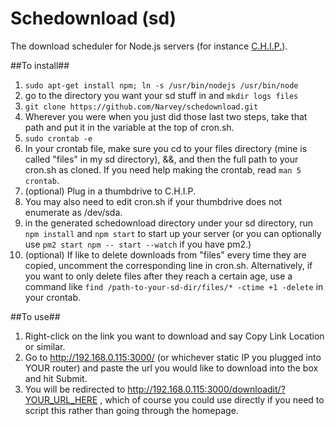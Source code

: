 # Schedownload (sd) #

The download scheduler for Node.js servers (for instance [C.H.I.P.](https://getchip.com)).

##To install##

1. `sudo apt-get install npm; ln -s /usr/bin/nodejs /usr/bin/node`
1. go to the directory you want your sd stuff in and `mkdir logs files`
1. `git clone https://github.com/Narvey/schedownload.git`
1. Wherever you were when you just did those last two steps, take that path and put it in the variable at the top of cron.sh.
2. `sudo crontab -e`
3. In your crontab file, make sure you cd to your files directory (mine is called "files" in my sd directory), &&, and then the full path to your cron.sh as cloned. If you need help making the crontab, read `man 5 crontab`.
1. (optional) Plug in a thumbdrive to C.H.I.P. 
1. You may also need to edit cron.sh if your thumbdrive does not enumerate as /dev/sda.
9. in the generated schedownload directory under your sd directory, run `npm install` and `npm start` to start up your server (or you can optionally use `pm2 start npm -- start --watch` if you have pm2.)
10. (optional) If like to delete downloads from "files" every time they are copied, uncomment the corresponding line in cron.sh. Alternatively, if you want to only delete files after they reach a certain age, use a command like `find /path-to-your-sd-dir/files/* -ctime +1 -delete` in your crontab.

##To use##

1. Right-click on the link you want to download and say Copy Link Location or similar.
2. Go to http://192.168.0.115:3000/ (or whichever static IP you plugged into YOUR router) and paste the url you would like to download into the box and hit Submit.
3. You will be redirected to http://192.168.0.115:3000/downloadit/?YOUR_URL_HERE , which of course you could use directly if you need to script this rather than going through the homepage.
